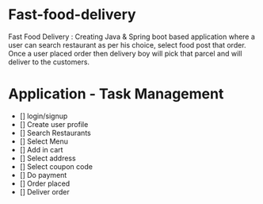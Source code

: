 # Fast-food-delivery
Fast Food Delivery : Creating Java &amp; Spring boot based application where a user can search restaurant as per his choice, select food post that order.
Once a user placed order then delivery boy will pick that parcel and will deliver to the customers.

# Application - Task Management
- [] login/signup
- [] Create user profile
- [] Search Restaurants
- [] Select Menu
- [] Add in cart
- [] Select address
- [] Select coupon code
- [] Do payment
- [] Order placed
- [] Deliver order
